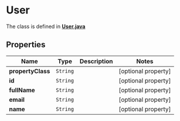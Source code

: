 

# User

The class is defined in **[User.java](../../src/main/java/org/openapitools/model/User.java)**

## Properties

Name | Type | Description | Notes
------------ | ------------- | ------------- | -------------
**propertyClass** | `String` |  |  [optional property]
**id** | `String` |  |  [optional property]
**fullName** | `String` |  |  [optional property]
**email** | `String` |  |  [optional property]
**name** | `String` |  |  [optional property]







